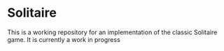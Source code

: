 # Solitaire

This is a working repository for an implementation of the classic Solitaire game. It is currently a work in progress